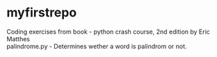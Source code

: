 # myfirstrepo
Coding exercises from book - python crash course, 2nd edition by Eric Matthes  
palindrome.py - Determines wether a word is palindrom or not.
